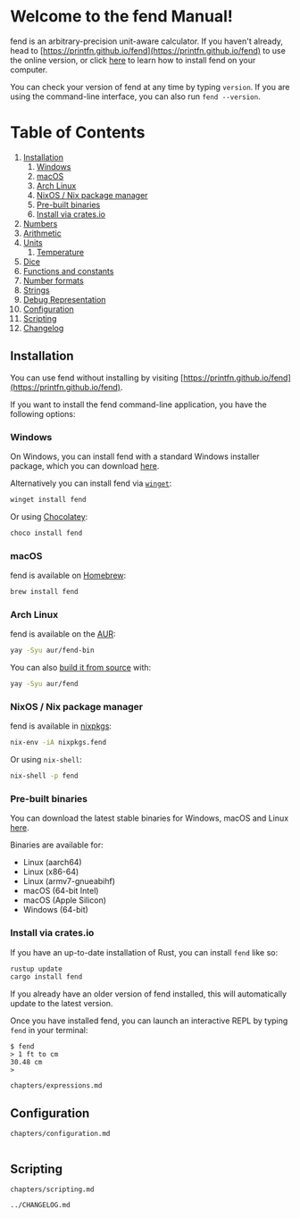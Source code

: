 # Welcome to the fend Manual!

fend is an arbitrary-precision unit-aware calculator. If you haven't already, head to [https://printfn.github.io/fend](https://printfn.github.io/fend) to use the online version, or click [here](#installation) to learn how to install fend on your computer.

You can check your version of fend at any time by typing `version`. If you are using the command-line interface, you can also run `fend --version`.

# Table of Contents
1. [Installation](#installation)
    1. [Windows](#windows)
    1. [macOS](#macos)
    1. [Arch Linux](#arch-linux)
    1. [NixOS / Nix package manager](#nixos-nix-package-manager)
    1. [Pre-built binaries](#pre-built-binaries)
    1. [Install via crates.io](#install-via-crates.io)
1. [Numbers](#numbers)
1. [Arithmetic](#arithmetic)
1. [Units](#units)
    1. [Temperature](#temperature)
1. [Dice](#dice)
1. [Functions and constants](#functions-and-constants)
1. [Number formats](#number-formats)
1. [Strings](#strings)
1. [Debug Representation](#debug-representation)
1. [Configuration](#configuration)
1. [Scripting](#scripting)
1. [Changelog](#changelog)

## Installation

You can use fend without installing by visiting [https://printfn.github.io/fend](https://printfn.github.io/fend).

If you want to install the fend command-line application, you have the following options:

### Windows

On Windows, you can install fend with a standard Windows installer package,
which you can download [here](https://github.com/printfn/fend/releases/latest/download/fend-windows-x64.msi).

Alternatively you can install fend via
[`winget`](https://docs.microsoft.com/en-us/windows/package-manager/winget/):

```ps1
winget install fend
```

Or using [Chocolatey](https://chocolatey.org/):

```ps1
choco install fend
```

### macOS

fend is available on [Homebrew](https://brew.sh):

```bash
brew install fend
```

### Arch Linux

fend is available on the [AUR](https://aur.archlinux.org/packages/fend-bin/):

```bash
yay -Syu aur/fend-bin
```

You can also [build it from source](https://aur.archlinux.org/packages/fend/) with:

```bash
yay -Syu aur/fend
```

### NixOS / Nix package manager

fend is available in [nixpkgs](https://github.com/NixOS/nixpkgs/blob/master/pkgs/tools/misc/fend/default.nix):

```bash
nix-env -iA nixpkgs.fend
```

Or using `nix-shell`:

```bash
nix-shell -p fend
```

### Pre-built binaries

You can download the latest stable binaries for Windows, macOS and Linux [here](https://github.com/printfn/fend/releases/latest).

Binaries are available for:

* Linux (aarch64)
* Linux (x86-64)
* Linux (armv7-gnueabihf)
* macOS (64-bit Intel)
* macOS (Apple Silicon)
* Windows (64-bit)

### Install via crates.io

If you have an up-to-date installation of Rust, you can install `fend` like so:

```bash
rustup update
cargo install fend
```

If you already have an older version of fend installed, this will automatically update to the latest version.

Once you have installed fend, you can launch an interactive REPL by typing `fend` in your terminal:

```
$ fend
> 1 ft to cm
30.48 cm
>
```

```{.include format=commonmark+attributes}
chapters/expressions.md
```

## Configuration

```{.include format=commonmark+attributes}
chapters/configuration.md
```

```{.toml include="../cli/src/default_config.toml"}
```

## Scripting

```{.include format=commonmark+attributes}
chapters/scripting.md
```

```{.include format=commonmark+attributes}
../CHANGELOG.md
```
